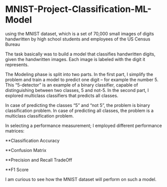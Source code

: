 # MNIST-Project-Classification-ML-Model
using the MNIST dataset, which is a set of 70,000 small images of digits handwritten by high school students and employees of the US Census Bureau

The task basically was to  build a model that classifies handwritten digits, given the handwritten images.
Each image is labeled with the digit it represents. 

The Modeling phase is split into two parts. In the first part,  I simplify the problem and train a model to predict one digit – for example the number 5. This “5-detector” is an example of a binary classifier, capable of distinguishing between two classes, 5 and not-5. In the second part, I explored multiclass classifiers that predicts all classes.

In case of predicting the classes “5” and “not 5”, the problem is binary classification problem. 
In case of predicting all classes, the problem is a multiclass classification problem.  

In selecting a performance measurement;
I employed different performance matrices:

**Classification Accuracy 

**Confusion Matrix 

**Precision and Recall TradeOff

**F1 Score 

I am  curious to see how the MNIST dataset will perform on such a model.  
